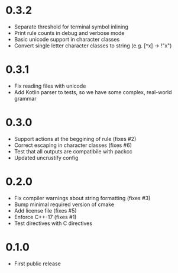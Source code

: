 # 0.3.2

- Separate threshold for terminal symbol inlining
- Print rule counts in debug and verbose mode
- Basic unicode support in character classes
- Convert single letter character classes to string (e.g. [^x] -> !"x")

# 0.3.1

- Fix reading files with unicode
- Add Kotlin parser to tests, so we have some complex, real-world grammar

# 0.3.0

- Support actions at the beggining of rule (fixes #2)
- Correct escaping in character classes (fixes #6)
- Test that all outputs are compatibile with packcc
- Updated uncrustify config

# 0.2.0

- Fix compiler warnings about string formatting (fixes #3)
- Bump minimal required version of cmake
- Add license file (fixes #5)
- Enforce C++-17 (fixes #1)
- Test directives with C directives

# 0.1.0

- First public release
